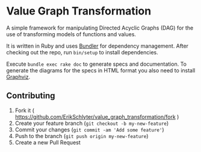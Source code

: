 # Value Graph Transformation

A simple framework for manipulating Directed Acyclic Graphs (DAG) for the use of
transforming models of functions and values.

It is written in Ruby and uses [Bundler](http://bundler.io/) for dependency
management. After checking out the repo, run `bin/setup` to install
dependencies.

Execute `bundle exec rake doc` to generate specs and documentation. To generate
the diagrams for the specs in HTML format you also need to install
[Graphviz](http://www.graphviz.org).

## Contributing

1. Fork it ( https://github.com/ErikSchlyter/value_graph_transformation/fork )
2. Create your feature branch (`git checkout -b my-new-feature`)
3. Commit your changes (`git commit -am 'Add some feature'`)
4. Push to the branch (`git push origin my-new-feature`)
5. Create a new Pull Request
